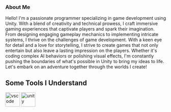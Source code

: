 ### About Me
Hello! I'm a passionate programmer specializing in game development using Unity. With a blend of creativity and technical prowess, I craft immersive gaming experiences that captivate players and spark their imagination. From designing engaging gameplay mechanics to implementing intricate systems, I thrive on the challenges of game development. With a keen eye for detail and a love for storytelling, I strive to create games that not only entertain but also leave a lasting impression on the players. Whether it's coding complex AI behaviors or polishing visual effects, I'm constantly pushing the boundaries of what's possible in Unity to bring my ideas to life. Let's embark on an adventure together through the worlds I create!

<h2>Some Tools I Understand</h2>

<p align="left">
<img src="https://cdn.jsdelivr.net/gh/devicons/devicon/icons/vscode/vscode-original.svg" alt="vscode" width="45" height="45"/>
<img src="https://cdn.jsdelivr.net/npm/simple-icons@3.13.0/icons/unity.svg" alt="unity" width="45" height="45"/>
</p>

